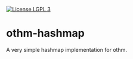 [![License LGPL 3](https://img.shields.io/badge/license-LGPL3-green.svg)](http://www.gnu.org/licenses/lgpl-3.0.txt)
# othm-hashmap
A very simple hashmap implementation for othm.
